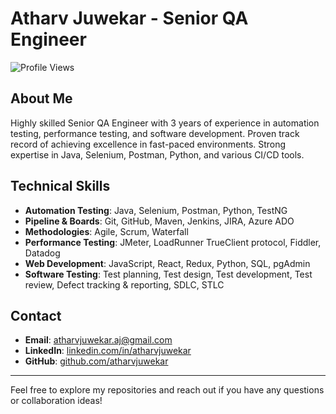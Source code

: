 # Atharv Juwekar - Senior QA Engineer

![Profile Views](https://komarev.com/ghpvc/?username=atharvjuwekar&style=flat-square)

## About Me

Highly skilled Senior QA Engineer with 3 years of experience in automation testing, performance testing, and software development. Proven track record of achieving excellence in fast-paced environments. Strong expertise in Java, Selenium, Postman, Python, and various CI/CD tools.

## Technical Skills

- **Automation Testing**: Java, Selenium, Postman, Python, TestNG
- **Pipeline & Boards**: Git, GitHub, Maven, Jenkins, JIRA, Azure ADO
- **Methodologies**: Agile, Scrum, Waterfall
- **Performance Testing**: JMeter, LoadRunner TrueClient protocol, Fiddler, Datadog
- **Web Development**: JavaScript, React, Redux, Python, SQL, pgAdmin
- **Software Testing**: Test planning, Test design, Test development, Test review, Defect tracking & reporting, SDLC, STLC

## Contact

- **Email**: atharvjuwekar.aj@gmail.com
- **LinkedIn**: [linkedin.com/in/atharvjuwekar](https://linkedin.com/in/atharvjuwekar)
- **GitHub**: [github.com/atharvjuwekar](https://github.com/atharvjuwekar)

---

Feel free to explore my repositories and reach out if you have any questions or collaboration ideas!
